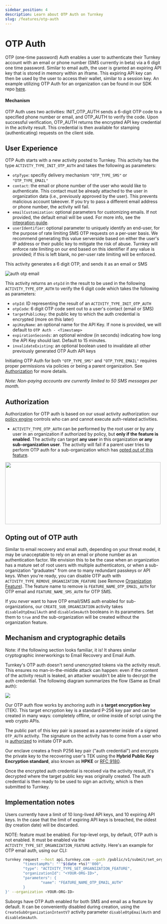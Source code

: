 ```yaml
---
sidebar_position: 4
description: Learn about OTP Auth on Turnkey
slug: /features/otp-auth
---
```


# OTP Auth

OTP (one-time password) Auth enables a user to authenticate their Turnkey account with an email or phone number (SMS currently in beta) via a 6 digit one time password. Similar to email auth, the user is granted an expiring API key that is stored in memory within an iframe. This expiring API key can then be used by the user to access their wallet, similar to a session key. An example utilizing OTP Auth for an organization can be found in our SDK repo [here](https://github.com/tkhq/sdk/tree/main/examples/otp-auth).

#### Mechanism

OTP Auth uses two activities: INIT_OTP_AUTH sends a 6-digit OTP code to a specified phone number or email, and OTP_AUTH to verify the code. Upon successful verification, OTP_AUTH returns the encrypted API key credential in the activity result. This credential is then available for stamping (authenticating) requests on the client side.

## User Experience

OTP Auth starts with a new activity posted to Turnkey. This activity has the type `ACTIVITY_TYPE_INIT_OTP_AUTH` and takes the following as parameters:

- `otpType`: specifiy delivery mechanism `"OTP_TYPE_SMS"` or `"OTP_TYPE_EMAIL"`
- `contact`: the email or phone number of the user who would like to authenticate. This contact must be already attached to the user in organization data (i.e., previously approved by the user). This prevents malicious account takeover. If you try to pass a different email address or phone number, the activity will fail.
- `emailCustomization`: optional parameters for customizing emails. If not provided, the default email will be used. For more info, see the [integration guide](/embedded-wallets/sub-organization-auth#email-customization).
- `userIdentifier`: optional parameter to uniquely identify an end-user, for the purpose of rate limiting SMS OTP requests on a per-user basis. We recommend generating this value serverside based on either the user's IP address or their public key to mitigate the risk of abuse. Turnkey will enforce rate limiting on our end based on this identifier if any value is provided; if this is left blank, no per-user rate limiting will be enforced.

This activity generates a 6 digit OTP, and sends it as an email or SMS

<p style={{ textAlign: "center" }}>
    <img
        src="/img/auth_otp_email.png"
        alt="auth otp email"
        style={{ width: 420 }}
    />
</p>

This activity returns an `otpId` in the result to be used in the following `ACTIVITY_TYPE_OTP_AUTH` to verify the 6 digit code which takes the following as parameters:

- `otpId`: ID representing the result of an `ACTIVITY_TYPE_INIT_OTP_AUTH`
- `otpCode`: 6 digit OTP code sent out to a user's contact (email or SMS)
- `targetPublicKey`: the public key to which the auth credential is encrypted (more on this later)
- `apiKeyName`: an optional name for the API Key. If none is provided, we will default to `OTP Auth - <Timestamp>`
- `expirationSeconds`: an optional window (in seconds) indicating how long the API Key should last. Default to 15 minutes.
- `invalidateExisting`: an optional boolean used to invalidate all other previously generated OTP Auth API keys

Initiating OTP Auth for both `"OTP_TYPE_SMS"` and `"OTP_TYPE_EMAIL"` requires proper permissions via policies or being a parent organization. See [Authorization](#authorization) for more details.

_Note: Non-paying accounts are currently limited to 50 SMS messages per month._

## Authorization

Authorization for OTP auth is based on our usual activity authorization: our [policy engine](/concepts/policies/overview) controls who can and cannot execute auth-related activities.

- `ACTIVITY_TYPE_OTP_AUTH` can be performed by the root user or by any user in an organization if authorized by policy, but **only if the feature is enabled**. The activity can target **any user** in this organization **or any sub-organization user**. The activity will fail if a parent user tries to perform OTP auth for a sub-organization which has [opted out of this feature](#opting-out-of-otp-auth).

<p style={{textAlign: 'center'}}>
    <img src="/img/diagrams/otp_auth_authorization.png" width="500" height="200"/>
</p>

## Opting out of OTP auth

Similar to email recovery and email auth, depending on your threat model, it may be unacceptable to rely on an email or phone number as an authentication factor. We envision this to be the case when an organization has a mature set of root users with multiple authenticators, or when a sub-organization "graduates" from one to many redundant passkeys or API keys. When you're ready, you can disable OTP auth with `ACTIVITY_TYPE_REMOVE_ORGANIZATION_FEATURE` (see Remove [Organization Feature](/api#tag/Features/operation/RemoveOrganizationFeature)). The feature name to remove is `FEATURE_NAME_OTP_EMAIL_AUTH` for OTP email and `FEATURE_NAME_SMS_AUTH` for OTP SMS.

If you _never_ want to have OTP email/SMS auth enabled for sub-organizations, our `CREATE_SUB_ORGANIZATION` activity takes `disableOtpEmailAuth` and `disableSmsAuth` booleans in its parameters. Set them to `true` and the sub-organization will be created without the organization feature.

## Mechanism and cryptographic details

Note: if the following section looks familiar, it is! It shares similar cryptographic innerworkings to Email Recovery and Email Auth.

Turnkey's OTP auth doesn't send unencrypted tokens via the activity result. This ensures no man-in-the-middle attack can happen: even if the content of the activity result is leaked, an attacker wouldn't be able to decrypt the auth credential. The following diagram summarizes the flow (Same as Email auth):

<img src="/img/otp_auth_cryptography.png" />

Our OTP auth flow works by anchoring auth in a **target encryption key** (TEK). This target encryption key is a standard P-256 key pair and can be created in many ways: completely offline, or online inside of script using the web crypto APIs.

The public part of this key pair is passed as a parameter inside of a signed `OTP_AUTH` activity. The signature on the activity has to come from a user who is [authorized](#authorization) to initiate OTP auth.

Our enclave creates a fresh P256 key pair ("auth credential") and encrypts the private key to the recovering user's TEK using the **Hybrid Public Key Encryption standard**, also known as **HPKE** or [RFC 9180](https://datatracker.ietf.org/doc/rfc9180/).

Once the encrypted auth credential is received via the activity result, it's decrypted where the target public key was originally created. The auth credential is then ready to be used to sign an activity, which is then submitted to Turnkey.

## Implementation notes

Users currently have a limit of 10 long-lived API keys, and 10 expiring API keys. In the case that the limit of expiring API keys is breached, the oldest (by creation date) will be discarded.

NOTE: feature must be enabled. For top-level orgs, by default, OTP auth is not enabled. It must be enabled via the `ACTIVITY_TYPE_SET_ORGANIZATION_FEATURE` activity. Here's an example for OTP email auth, using our CLI:

```sh
turnkey request --host api.turnkey.com --path /public/v1/submit/set_organization_feature --body '{
        "timestampMs": "'"$(date +%s)"'000",
        "type": "ACTIVITY_TYPE_SET_ORGANIZATION_FEATURE",
        "organizationId": "<YOUR-ORG-ID>",
        "parameters": {
                "name": "FEATURE_NAME_OTP_EMAIL_AUTH"
        }
}' --organization <YOUR-ORG-ID>
```

Suborgs have OTP Auth enabled for both SMS and email as a feature by default. It can be conveniently disabled during creation, using the `CreateSubOrganizationIntentV7` activity parameter `disableOtpEmailAuth` and `disableSmsAuth`.
